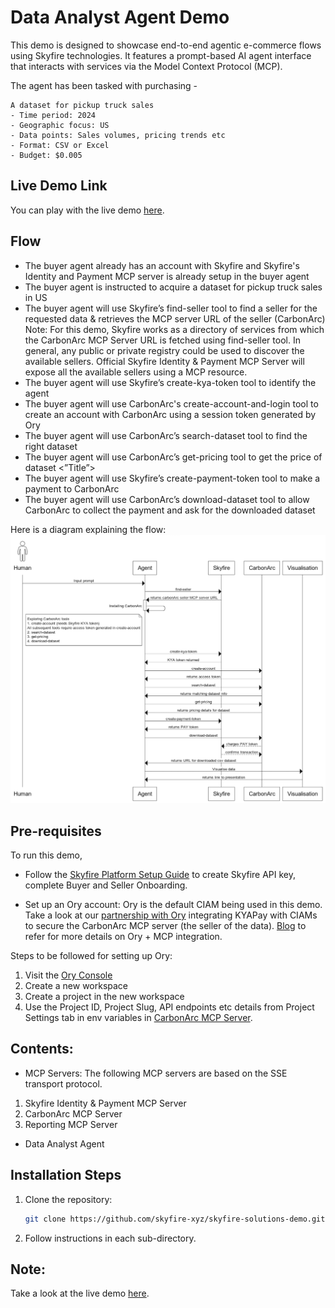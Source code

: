 # Data Analyst Agent Demo

This demo is designed to showcase end-to-end agentic e-commerce flows using Skyfire technologies. It features a prompt-based AI agent interface that interacts with services via the Model Context Protocol (MCP).

The agent has been tasked with purchasing -
```
A dataset for pickup truck sales
- Time period: 2024
- Geographic focus: US
- Data points: Sales volumes, pricing trends etc
- Format: CSV or Excel
- Budget: $0.005
```

## Live Demo Link
You can play with the live demo [here](https://data-analyst-agent-demo-74464367970.us-central1.run.app).

## Flow

- The buyer agent already has an account with Skyfire and Skyfire's Identity and Payment MCP server is already setup in the buyer agent
- The buyer agent is instructed to acquire a dataset for pickup truck sales in US
- The buyer agent will use Skyfire’s find-seller tool to find a seller for the requested data & retrieves the MCP server URL of the seller (CarbonArc)
Note: 
For this demo, Skyfire works as a directory of services from which the CarbonArc MCP Server URL is fetched using find-seller tool. In general, any public or private registry could be used to discover the available sellers. Official Skyfire Identity & Payment MCP Server will expose all the available sellers using a MCP resource.
- The buyer agent will use Skyfire’s create-kya-token tool to identify the agent
- The buyer agent will use CarbonArc's create-account-and-login tool to create an account with CarbonArc using a session token generated by Ory
- The buyer agent will use CarbonArc’s search-dataset tool to find the right dataset
- The buyer agent will use CarbonArc’s get-pricing tool to get the price of dataset <”Title”>
- The buyer agent will use Skyfire’s create-payment-token tool to make a payment to CarbonArc
- The buyer agent will use CarbonArc’s download-dataset tool to allow CarbonArc to collect the payment and ask for the downloaded dataset

Here is a diagram explaining the flow:
![WebSequence Flow Diagram](https://github.com/skyfire-xyz/skyfire-solutions-demo/blob/main/static/images/websequence_flow_diagram.png?raw=true)

## Pre-requisites

To run this demo, 
- Follow the [Skyfire Platform Setup Guide](https://docs.skyfire.xyz/docs/introduction) to create Skyfire API key, complete Buyer and Seller Onboarding.

- Set up an Ory account: 
Ory is the default CIAM being used in this demo. Take a look at our [partnership with Ory](https://www.ory.sh/blog/enabling-the-agentic-economy-with-ory-and-skyfire) integrating KYAPay with CIAMs to secure the CarbonArc MCP server (the seller of the data).
[Blog](https://www.ory.sh/blog/agentic-ai-security-mcp-oauth) to refer for more details on Ory + MCP integration.

Steps to be followed for setting up Ory:
1. Visit the [Ory Console](https://console.ory.sh)
2. Create a new workspace
3. Create a project in the new workspace
4. Use the Project ID, Project Slug, API endpoints etc details from Project Settings tab in env variables in [CarbonArc MCP Server](https://github.com/skyfire-xyz/skyfire-solutions-demo/tree/main/mcp-servers/carbonarc-seller-server).

## Contents: 

- MCP Servers:
The following MCP servers are based on the SSE transport protocol.
1. Skyfire Identity & Payment MCP Server
2. CarbonArc MCP Server
3. Reporting MCP Server

- Data Analyst Agent

## Installation Steps

1.  Clone the repository:
    ```bash
    git clone https://github.com/skyfire-xyz/skyfire-solutions-demo.git
    ```
2. Follow instructions in each sub-directory.

## Note:
Take a look at the live demo [here](https://data-analyst-agent-demo-74464367970.us-central1.run.app).